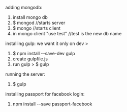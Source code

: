 adding mongodb:
1) install mongo db
2) $ mongod //starts server
3) $ mongo //starts client
4) in mongo client "use test" //test is the new db name  

installing gulp:
we want it only on dev >
1) $ npm install --save-dev gulp
2) create gulpfile.js
3) run gulp > $ gulp  

running the server: 
1) $ gulp

installing passport for facebook login:
1) npm install --save passport-facebook